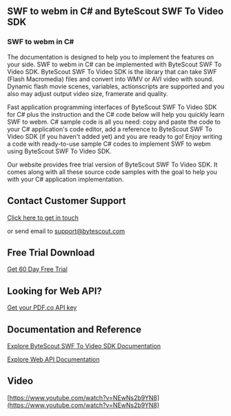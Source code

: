 ## SWF to webm in C# and ByteScout SWF To Video SDK

### SWF to webm in C#

The documentation is designed to help you to implement the features on your side. SWF to webm in C# can be implemented with ByteScout SWF To Video SDK. ByteScout SWF To Video SDK is the library that can take SWF (Flash Macromedia) files and convert into WMV or AVI video with sound. Dynamic flash movie scenes, variables, actionscripts are supported and you also may adjust output video size, framerate and quality.

Fast application programming interfaces of ByteScout SWF To Video SDK for C# plus the instruction and the C# code below will help you quickly learn SWF to webm. C# sample code is all you need: copy and paste the code to your C# application's code editor, add a reference to ByteScout SWF To Video SDK (if you haven't added yet) and you are ready to go! Enjoy writing a code with ready-to-use sample C# codes to implement SWF to webm using ByteScout SWF To Video SDK.

Our website provides free trial version of ByteScout SWF To Video SDK. It comes along with all these source code samples with the goal to help you with your C# application implementation.

## Contact Customer Support

[Click here to get in touch](https://bytescout.zendesk.com/hc/en-us/requests/new?subject=ByteScout%20SWF%20To%20Video%20SDK%20Question)

or send email to [support@bytescout.com](mailto:support@bytescout.com?subject=ByteScout%20SWF%20To%20Video%20SDK%20Question) 

## Free Trial Download

[Get 60 Day Free Trial](https://bytescout.com/download/web-installer?utm_source=github-readme)

## Looking for Web API? 

[Get your PDF.co API key](https://pdf.co/documentation/api?utm_source=github-readme)

## Documentation and Reference

[Explore ByteScout SWF To Video SDK Documentation](https://bytescout.com/documentation/index.html?utm_source=github-readme)

[Explore Web API Documentation](https://pdf.co/documentation/api?utm_source=github-readme)

## Video

[https://www.youtube.com/watch?v=NEwNs2b9YN8](https://www.youtube.com/watch?v=NEwNs2b9YN8)